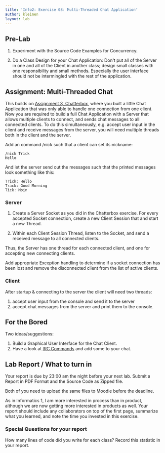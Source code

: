 ```yaml
---
title: 'Info2: Exercise 08: Multi-Threaded Chat Application'
author: kleinen
layout: lab
---
```

## Pre-Lab

1. Experiment with the Source Code Examples for Concurrency.

2. Do a Class Design for your Chat Application: Don't put all of the Server in one and all of the Client in another class; design small classes with one responsibility and small methods. Especially the user interface should not be intermingled with the rest of the application.


## Assignment: Multi-Threaded Chat

This builds on [Assignment 3, Chatterbox](../lab-03), where you built a little Chat Application that was only able to handle one connection from one client. Now you are required to build a full Chat Application with a Server that allows multiple clients to connect, and sends chat messages to all connected clients. To do this simultaneously, e.g. accept user input in the client and receive messages from the server, you will need multiple threads both in the client and the server.

Add an command /nick such that a client can set its nickname:

    /nick Trick
    Hello

And let the server send out the messages such that the printed messages look something like this:

    Trick: Hello
    Track: Good Morning
    Tick: Moin

### Server

1. Create a Server Socket as you did in the Chatterbox exercise. For every accepted Socket connection, create a new Client Session that and start a new Thread.

2. Within each Client Session Thread, listen to the Socket, and send a received message to all connected clients.

Thus, the Server has one thread for each connected client, and one for accepting new connecting clients.

Add appropriate Exception handling to determine if a socket connection has been lost and remove the disconnected client from the list of active clients.

### Client

After startup & connecting to the server the client will need two threads:

1. accept user input from the console and send it to the server
2. accept chat messages from the server and print them to the console.


## For the Bored

Two ideas/suggestions:

1. Build a Graphical User Interface for the Chat Client.
2. Have a look at [IRC Commands](http://www.ircbeginner.com/ircinfo/ircc-commands.html) and add some to your chat.


## Lab Report / What to turn in

Your report is due by 23:00 am the night before your next lab.
Submit a Report in PDF Format and the Source Code as Zipped file.

Both of you need to upload the same files to Moodle before the
deadline.

As in Informatics 1, I am more interested in process than in product,
although we are now getting more interested in products as well.
Your report should include any collaborators on top of the first page,
summarize what you learned,
and note the time you invested in this exercise.

### Special Questions for your report
How many lines of code did you write for each class? Record this statistic in your report.
